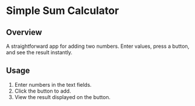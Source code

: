 # Simple Sum Calculator

## Overview

A straightforward app for adding two numbers. Enter values, press a button, and see the result instantly.

## Usage

1. Enter numbers in the text fields.
2. Click the button to add.
3. View the result displayed on the button.
